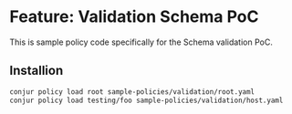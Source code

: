 # Feature: Validation Schema PoC

This is sample policy code specifically for the Schema validation PoC.

## Installion

```sh
conjur policy load root sample-policies/validation/root.yaml
conjur policy load testing/foo sample-policies/validation/host.yaml
```

